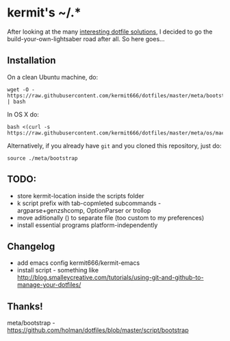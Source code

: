 kermit's ~/.*
=============

After looking at the many [interesting dotfile solutions](http://dotfiles.github.io/),
I decided to go the build-your-own-lightsaber road after all. So here goes...

Installation
------------
On a clean Ubuntu machine, do:

    wget -O - https://raw.githubusercontent.com/kermit666/dotfiles/master/meta/bootstrap_new_machine | bash

In OS X do:

    bash <(curl -s https://raw.githubusercontent.com/kermit666/dotfiles/master/meta/os/mac.sh)

Alternatively, if you already have `git` and you cloned this repository, just do:

    source ./meta/bootstrap

TODO:
----

- store kermit-location inside the scripts folder
- k script prefix with tab-copmleted subcommands - argparse+genzshcomp,
  OptionParser or trollop
- move aditionally () to separate file (too custom to my preferences)
- install essential programs platform-independently

Changelog
---------

- add emacs config kermit666/kermit-emacs
- install script - something like http://blog.smalleycreative.com/tutorials/using-git-and-github-to-manage-your-dotfiles/

Thanks!
-------
meta/bootstrap - https://github.com/holman/dotfiles/blob/master/script/bootstrap
